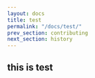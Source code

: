 ```yaml
---
layout: docs
title: test
permalink: "/docs/test/"
prev_section: contributing
next_section: history
---
```


## this is test
